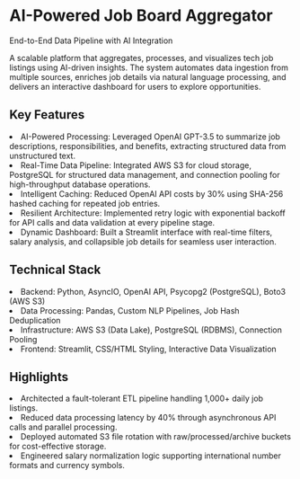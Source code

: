 # AI-Powered Job Board Aggregator
End-to-End Data Pipeline with AI Integration

A scalable platform that aggregates, processes, and visualizes tech job listings using AI-driven insights. The system automates data ingestion from multiple sources, enriches job details via natural language processing, and delivers an interactive dashboard for users to explore opportunities.

## Key Features
<li> AI-Powered Processing: Leveraged OpenAI GPT-3.5 to summarize job descriptions, responsibilities, and benefits, extracting structured data from unstructured text.
<li> Real-Time Data Pipeline: Integrated AWS S3 for cloud storage, PostgreSQL for structured data management, and connection pooling for high-throughput database operations.
<li> Intelligent Caching: Reduced OpenAI API costs by 30% using SHA-256 hashed caching for repeated job entries.
<li> Resilient Architecture: Implemented retry logic with exponential backoff for API calls and data validation at every pipeline stage.
<li> Dynamic Dashboard: Built a Streamlit interface with real-time filters, salary analysis, and collapsible job details for seamless user interaction.

## Technical Stack
<li> Backend: Python, AsyncIO, OpenAI API, Psycopg2 (PostgreSQL), Boto3 (AWS S3)
<li> Data Processing: Pandas, Custom NLP Pipelines, Job Hash Deduplication
<li> Infrastructure: AWS S3 (Data Lake), PostgreSQL (RDBMS), Connection Pooling
<li> Frontend: Streamlit, CSS/HTML Styling, Interactive Data Visualization

## Highlights
<li> Architected a fault-tolerant ETL pipeline handling 1,000+ daily job listings.
<li> Reduced data processing latency by 40% through asynchronous API calls and parallel processing.
<li> Deployed automated S3 file rotation with raw/processed/archive buckets for cost-effective storage.
<li> Engineered salary normalization logic supporting international number formats and currency symbols.
